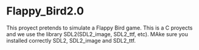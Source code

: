 # Flappy_Bird2.0
This proyect pretends to simulate a Flappy Bird game. This is a C proyects and we use the library SDL2(SDL2_image, SDL2_ttf, etc). MAke sure you installed correctly SDL2, SDL2_image and SDL2_ttf.
